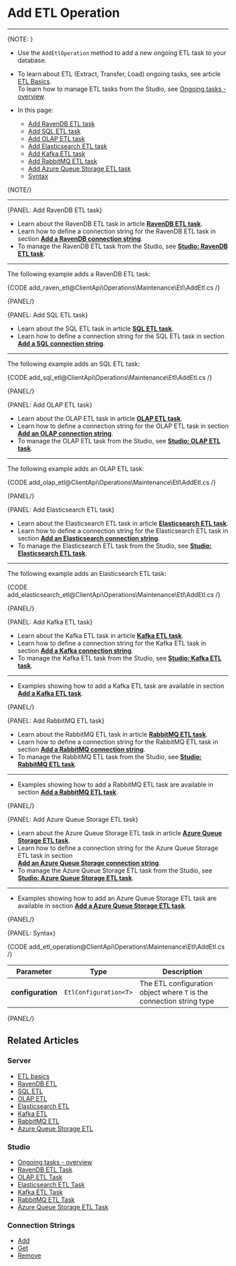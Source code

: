# Add ETL Operation
---

{NOTE: }

* Use the `AddEtlOperation` method to add a new ongoing ETL task to your database.  

* To learn about ETL (Extract, Transfer, Load) ongoing tasks, see article [ETL Basics](../../../../server/ongoing-tasks/etl/basics).  
  To learn how to manage ETL tasks from the Studio, see [Ongoing tasks - overview](../../../../studio/database/tasks/ongoing-tasks/general-info).  

* In this page:

  * [Add RavenDB ETL task](../../../../client-api/operations/maintenance/etl/add-etl#add-ravendb-etl-task)  
  * [Add SQL ETL task](../../../../client-api/operations/maintenance/etl/add-etl#add-sql-etl-task)  
  * [Add OLAP ETL task](../../../../client-api/operations/maintenance/etl/add-etl#add-olap-etl-task)  
  * [Add Elasticsearch ETL task](../../../../client-api/operations/maintenance/etl/add-etl#add-elasticsearch-etl-task)  
  * [Add Kafka ETL task](../../../../client-api/operations/maintenance/etl/add-etl#add-kafka-etl-task)  
  * [Add RabbitMQ ETL task](../../../../client-api/operations/maintenance/etl/add-etl#add-rabbitmq-etl-task)  
  * [Add Azure Queue Storage ETL task](../../../../client-api/operations/maintenance/etl/add-etl#add-azure-queue-storage-etl-task)
  * [Syntax](../../../../client-api/operations/maintenance/etl/add-etl#syntax)

{NOTE/}

---

{PANEL: Add RavenDB ETL task}

* Learn about the RavenDB ETL task in article **[RavenDB ETL task](../../../../server/ongoing-tasks/etl/raven)**.
* Learn how to define a connection string for the RavenDB ETL task in section **[Add a RavenDB connection string](../../../../client-api/operations/maintenance/connection-strings/add-connection-string#add-a-ravendb-connection-string)**.
* To manage the RavenDB ETL task from the Studio, see **[Studio: RavenDB ETL task](../.././../studio/database/tasks/ongoing-tasks/ravendb-etl-task)**.

---

The following example adds a RavenDB ETL task:

{CODE add_raven_etl@ClientApi\Operations\Maintenance\Etl\AddEtl.cs /}

{PANEL/}

{PANEL: Add SQL ETL task}

* Learn about the SQL ETL task in article **[SQL ETL task](../../../../server/ongoing-tasks/etl/sql)**.
* Learn how to define a connection string for the SQL ETL task in section **[Add a SQL connection string](../../../../client-api/operations/maintenance/connection-strings/add-connection-string#add-an-sql-connection-string)**.

---

The following example adds an SQL ETL task:

{CODE add_sql_etl@ClientApi\Operations\Maintenance\Etl\AddEtl.cs /}

{PANEL/}

{PANEL: Add OLAP ETL task}

* Learn about the OLAP ETL task in article **[OLAP ETL task](../../../../server/ongoing-tasks/etl/olap)**.
* Learn how to define a connection string for the OLAP ETL task in section **[Add an OLAP connection string](../../../../client-api/operations/maintenance/connection-strings/add-connection-string#add-an-olap-connection-string)**.
* To manage the OLAP ETL task from the Studio, see **[Studio: OLAP ETL task](../.././../studio/database/tasks/ongoing-tasks/olap-etl-task)**.

---

The following example adds an OLAP ETL task:

{CODE add_olap_etl@ClientApi\Operations\Maintenance\Etl\AddEtl.cs /}

{PANEL/}

{PANEL: Add Elasticsearch ETL task}

* Learn about the Elasticsearch ETL task in article **[Elasticsearch ETL task](../../../../server/ongoing-tasks/etl/elasticsearch)**.
* Learn how to define a connection string for the Elasticsearch ETL task in section **[Add an Elasticsearch connection string](../../../../client-api/operations/maintenance/connection-strings/add-connection-string#add-an-elasticsearch-connection-string)**.
* To manage the Elasticsearch ETL task from the Studio, see **[Studio: Elasticsearch ETL task](../.././../studio/database/tasks/ongoing-tasks/elasticsearch-etl-task)**.

---

The following example adds an Elasticsearch ETL task:

{CODE add_elasticsearch_etl@ClientApi\Operations\Maintenance\Etl\AddEtl.cs /}

{PANEL/}

{PANEL: Add Kafka ETL task}

* Learn about the Kafka ETL task in article **[Kafka ETL task](../../../../server/ongoing-tasks/etl/queue-etl/kafka)**.
* Learn how to define a connection string for the Kafka ETL task in section **[Add a Kafka connection string](../../../../server/ongoing-tasks/etl/queue-etl/kafka#add-a-kafka-connection-string)**.
* To manage the Kafka ETL task from the Studio, see **[Studio: Kafka ETL task](../../../../studio/database/tasks/ongoing-tasks/kafka-etl-task)**.

---

* Examples showing how to add a Kafka ETL task are available in section **[Add a Kafka ETL task](../../../../server/ongoing-tasks/etl/queue-etl/kafka#add-a-kafka-etl-task)**. 

{PANEL/}

{PANEL: Add RabbitMQ ETL task}

* Learn about the RabbitMQ ETL task in article **[RabbitMQ ETL task](../../../../server/ongoing-tasks/etl/queue-etl/rabbit-mq)**.
* Learn how to define a connection string for the RabbitMQ ETL task in section **[Add a RabbitMQ connection string](../../../../server/ongoing-tasks/etl/queue-etl/rabbit-mq#add-a-rabbitmq-connection-string)**.
* To manage the RabbitMQ ETL task from the Studio, see **[Studio: RabbitMQ ETL task](../../../../studio/database/tasks/ongoing-tasks/rabbitmq-etl-task)**.

---

* Examples showing how to add a RabbitMQ ETL task are available in section **[Add a RabbitMQ ETL task](../../../../server/ongoing-tasks/etl/queue-etl/rabbit-mq#add-a-rabbitmq-etl-task)**.

{PANEL/}

{PANEL: Add Azure Queue Storage ETL task}

* Learn about the Azure Queue Storage ETL task in article **[Azure Queue Storage ETL task](../../../../server/ongoing-tasks/etl/queue-etl/azure-queue)**.
* Learn how to define a connection string for the Azure Queue Storage ETL task in section  
  **[Add an Azure Queue Storage connection string](../../../../server/ongoing-tasks/etl/queue-etl/azure-queue#add-an-azure-queue-storage-connection-string)**.
* To manage the Azure Queue Storage ETL task from the Studio, see **[Studio: Azure Queue Storage ETL task](../../../../studio/database/tasks/ongoing-tasks/azure-queue-storage-etl)**.

---

* Examples showing how to add an Azure Queue Storage ETL task are available in section **[Add a Azure Queue Storage ETL task](../../../../server/ongoing-tasks/etl/queue-etl/azure-queue#add-an-azure-queue-storage-etl-task)**.

{PANEL/}

{PANEL: Syntax}

{CODE add_etl_operation@ClientApi\Operations\Maintenance\Etl\AddEtl.cs /}

| Parameter         | Type                  | Description                                                          |
|-------------------|-----------------------|----------------------------------------------------------------------|
| **configuration** | `EtlConfiguration<T>` | The ETL configuration object where `T` is the connection string type |

{PANEL/}

## Related Articles

### Server

- [ETL basics](../../../../server/ongoing-tasks/etl/basics)
- [RavenDB ETL](../../../../server/ongoing-tasks/etl/raven)
- [SQL ETL](../../../../server/ongoing-tasks/etl/sql)
- [OLAP ETL](../../../../server/ongoing-tasks/etl/olap)
- [Elasticsearch ETL](../../../../server/ongoing-tasks/etl/elasticsearch)
- [Kafka ETL](../../../../server/ongoing-tasks/etl/kafka)
- [RabbitMQ ETL](../../../../server/ongoing-tasks/etl/rabbit-mq)
- [Azure Queue Storage ETL](../../../../server/ongoing-tasks/etl/azure-queue)

### Studio

- [Ongoing tasks - overview](../../../../studio/database/tasks/ongoing-tasks/general-info)
- [RavenDB ETL Task](../../../../studio/database/tasks/ongoing-tasks/ravendb-etl-task)
- [OLAP ETL Task](../../../../studio/database/tasks/ongoing-tasks/olap-etl-task)
- [Elasticsearch ETL Task](../../../../studio/database/tasks/ongoing-tasks/elasticsearch-etl-task)
- [Kafka ETL Task](../../../../studio/database/tasks/ongoing-tasks/kafka-etl-task)
- [RabbitMQ ETL Task](../../../../studio/database/tasks/ongoing-tasks/rabbitmq-etl-task)
- [Azure Queue Storage ETL Task](../../../../studio/database/tasks/ongoing-tasks/azure-queue-storage-etl)

### Connection Strings

- [Add](../../../../client-api/operations/maintenance/connection-strings/add-connection-string)
- [Get](../../../../client-api/operations/maintenance/connection-strings/get-connection-string)
- [Remove](../../../../client-api/operations/maintenance/connection-strings/remove-connection-string)
